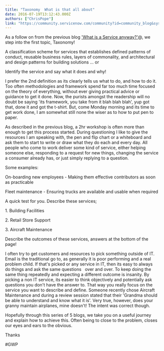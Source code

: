 ```yaml
---
title: "Taxonomy  What is that all about"
date: 2016-07-19T13:12:43.000Z
authors: ["ChrisPope"]
link: "https://community.servicenow.com/community?id=community_blog&sys_id=423eae6ddbd0dbc01dcaf3231f961958"
---
```

<p>As a follow on from the previous blog <a title="" _jive_internal="true" href="/community?id=community_blog&sys_id=ad4d2229dbd0dbc01dcaf3231f961911">'What is a Service anyway?'</a>@, we step into the first topic, Taxonomy!</p><p></p><p>A classification scheme for services that establishes defined patterns of conduct, reusable business rules, layers of commonality, and architectural and design patterns for building solutions … or </p><p></p><p>Identify the service and say what it does and why!</p><p></p><p>I prefer the 2nd definition as its clearly tells us what to do, and how to do it. Too often methodologies and framework spend far too much time focused on the theory of everything, without ever giving practical advice or guidance to get it done. Now, the purists amongst the readership will no doubt be saying 'its framework, you take from it blah blah blah', yup got that, done it and got the t-shirt. But, come Monday morning and its time to get work done, I am somewhat still none the wiser as to how to put pen to paper. </p><p></p><p>As described in the previous blog, a 2hr workshop is often more than enough to get this process started. During questioning I like to give the resources I am speaking with, the pen and flip chart or a whiteboard and ask them to start to write or draw what they do each and every day. All people who come to work deliver some kind of service, either helping someone else, responding to a request for new things, changing the service a consumer already has, or just simply replying to a question. </p><p></p><p>Some examples:</p><p>On-boarding new employees - Making them effective contributors as soon as practicable</p><p>Fleet maintenance - Ensuring trucks are available and usable when required</p><p></p><p>A quick test for you. Describe these services;</p><p>1. Building Facilities</p><p>2. Retail Store Support</p><p>3. Aircraft Maintenance</p><p></p><p>Describe the outcomes of these services, answers at the bottom of the page!</p><p></p><p>I often try to get customers and resources to pick something outside of IT. Email is the traditional go to, as generally it is poor performing and a real problem child. If that's picked or any service in IT, then its easy to always do things and ask the same questions   over and over. To keep doing the same thing repeatedly and expecting a different outcome is insanity. By picking a non IT service, its easier to think objectively and potentially ask questions you don't have the answer to. That way you really focus on the service you want to describe and define. Someone recently chose Aircraft Maintenance and during a review session stated that their 'Grandma should be able to understand and know what it is'. Very true, however, does your granny maintain airplanes, mine doesn't! The intent was correct though. </p><p></p><p>Hopefully through this series of 5 blogs, we take you on a useful journey and explain how to achieve this. Often being to close to the problem, closes our eyes and ears to the obvious. </p><p></p><p>Thanks</p><p>#GWP</p>
